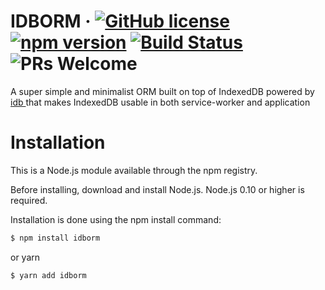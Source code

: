 # IDBORM &middot; [![GitHub license](https://img.shields.io/badge/license-MIT-blue.svg)](https://github.com/tajpouria/idborm/blob/master/LICENSE) [![npm version](https://img.shields.io/npm/v/idborm?style=flat)](https://www.npmjs.com/package/idborm) [![Build Status](https://travis-ci.org/tajpouria/idborm.svg?branch=master)](https://travis-ci.org/tajpouria/idborm) ![PRs Welcome](https://img.shields.io/badge/PRs-welcome-brightgreen.svg)

A super simple and minimalist ORM built on top of IndexedDB powered by [ idb ](https://github.com/jakearchibald/idb) that makes IndexedDB usable in both service-worker and application

# Installation

This is a Node.js module available through the npm registry.

Before installing, download and install Node.js. Node.js 0.10 or higher is required.

Installation is done using the npm install command:

```sh
$ npm install idborm
```

or yarn

```sh
$ yarn add idborm
```
